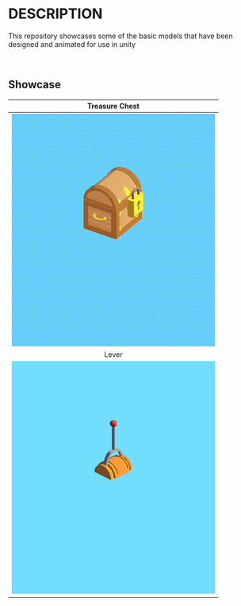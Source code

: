 # DESCRIPTION
This repository showcases some of the basic models that have been designed and animated for use in unity


<br />


## Showcase


Treasure Chest           | 
:-------------------------:|
![](https://github.com/klazapp/Model-Animation/blob/main/TreasureChestAnim.gif)  |  
Lever        | 
![](https://github.com/klazapp/Model-Animation/blob/main/LeverAnim.gif)  |  



<br />
